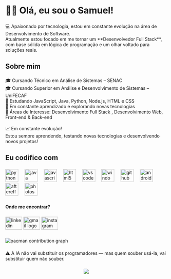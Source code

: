 <h1 align="left">👨‍💻 Olá, eu sou o Samuel!</h1>

###

<p align="left">💻 Apaixonado por tecnologia, estou em constante evolução na área de Desenvolvimento de Software.  <br>Atualmente estou focado em me tornar um **Desenvolvedor Full Stack**, com base sólida em lógica de programação e um olhar voltado para soluções reais.</p>

###

<h2 align="left">Sobre mim</h2>

###

<p align="left">🎓 Cursando Técnico em Análise de Sistemas – SENAC  <br>🎓 Cursando Superior em Análise e Desenvolvimento de Sistemas – UniFECAF <br>🚀 Estudando JavaScript, Java, Python, Node.js, HTML e CSS<br> 🌱 Em constante aprendizado e explorando novas tecnologias<br>🚀 Áreas de Interesse: Desenvolvimento Full Stack  , Desenvolvimento Web, Front-end & Back-end<br><br>📈 Em constante evolução!<br>Estou sempre aprendendo, testando novas tecnologias e desenvolvendo novos projetos!</p>

###

<h2 align="left">Eu codifico com</h2>

###

<div align="left">
  <img src="https://cdn.jsdelivr.net/gh/devicons/devicon/icons/python/python-original.svg" height="40" alt="python logo"  />
  <img width="12" />
  <img src="https://cdn.jsdelivr.net/gh/devicons/devicon/icons/java/java-original.svg" height="40" alt="java logo"  />
  <img width="12" />
  <img src="https://cdn.jsdelivr.net/gh/devicons/devicon/icons/javascript/javascript-original.svg" height="40" alt="javascript logo"  />
  <img width="12" />
  <img src="https://cdn.jsdelivr.net/gh/devicons/devicon/icons/html5/html5-original.svg" height="40" alt="html5 logo"  />
  <img width="12" />
  <img src="https://cdn.jsdelivr.net/gh/devicons/devicon/icons/vscode/vscode-original.svg" height="40" alt="vscode logo"  />
  <img width="12" />
  <img src="https://cdn.jsdelivr.net/gh/devicons/devicon/icons/windows8/windows8-original.svg" height="40" alt="windows8 logo"  />
  <img width="12" />
  <img src="https://cdn.jsdelivr.net/gh/devicons/devicon/icons/github/github-original.svg" height="40" alt="github logo"  />
  <img width="12" />
  <img src="https://cdn.jsdelivr.net/gh/devicons/devicon/icons/android/android-original.svg" height="40" alt="android logo"  />
  <img width="12" />
  <img src="https://cdn.jsdelivr.net/gh/devicons/devicon/icons/aftereffects/aftereffects-original.svg" height="40" alt="aftereffects logo"  />
  <img width="12" />
  <img src="https://cdn.jsdelivr.net/gh/devicons/devicon/icons/photoshop/photoshop-plain.svg" height="40" alt="photoshop logo"  />
</div>

###

<h4 align="left">Onde me encontrar?</h4>

###

<div align="left">
  <img src="https://raw.githubusercontent.com/maurodesouza/profile-readme-generator/master/src/assets/icons/social/linkedin/default.svg" width="52" height="40" alt="linkedin logo"  />
  <img src="https://raw.githubusercontent.com/maurodesouza/profile-readme-generator/master/src/assets/icons/social/gmail/default.svg" width="52" height="40" alt="gmail logo"  />
  <img src="https://raw.githubusercontent.com/maurodesouza/profile-readme-generator/master/src/assets/icons/social/instagram/default.svg" width="52" height="40" alt="instagram logo"  />
</div>

###

<picture>
  <source media="(prefers-color-scheme: dark)" srcset="https://raw.githubusercontent.com/SamuelSSN-commits/SamuelSSN-commits/output/pacman-contribution-graph-dark.svg">
  <source media="(prefers-color-scheme: light)" srcset="https://raw.githubusercontent.com/SamuelSSN-commits/SamuelSSN-commits/output/pacman-contribution-graph.svg">
  <img alt="pacman contribution graph" src="https://raw.githubusercontent.com/SamuelSSN-commits/SamuelSSN-commits/output/pacman-contribution-graph.svg">
</picture>

###

<p align="left">⚠️ A IA não vai substituir os programadores — mas quem souber usá-la, vai substituir quem não souber.</p>

###

<div align="center">
  <img src="https://visitor-badge.laobi.icu/badge?page_id=SamuelSSN-commits.SamuelSSN-commits&left_text=Visualiza%C3%A7%C3%B5es"  />
</div>

###
